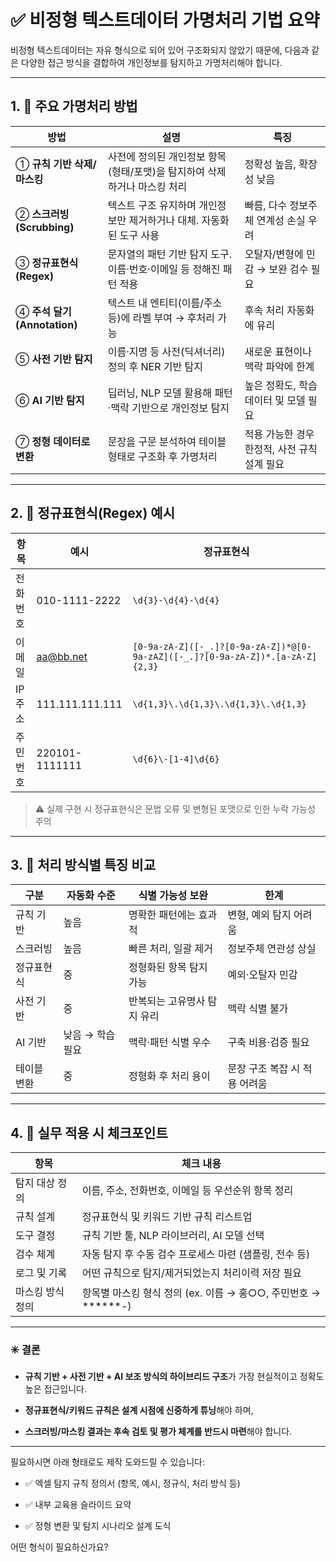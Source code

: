
# ✅ 비정형 텍스트데이터 가명처리 기법 요약

비정형 텍스트데이터는 자유 형식으로 되어 있어 구조화되지 않았기 때문에, 다음과 같은 다양한 접근 방식을 결합하여 개인정보를 탐지하고 가명처리해야 합니다.

---

## 1. 📌 주요 가명처리 방법

| 방법                      | 설명                                        | 특징                         |
| ----------------------- | ----------------------------------------- | -------------------------- |
| ① **규칙 기반 삭제/마스킹**      | 사전에 정의된 개인정보 항목(형태/포맷)을 탐지하여 삭제하거나 마스킹 처리 | 정확성 높음, 확장성 낮음             |
| ② **스크러빙(Scrubbing)**   | 텍스트 구조 유지하며 개인정보만 제거하거나 대체. 자동화된 도구 사용    | 빠름, 다수 정보주체 연계성 손실 우려      |
| ③ **정규표현식(Regex)**      | 문자열의 패턴 기반 탐지 도구. 이름·번호·이메일 등 정해진 패턴 적용   | 오탈자/변형에 민감 → 보완 검수 필요      |
| ④ **주석 달기(Annotation)** | 텍스트 내 엔티티(이름/주소 등)에 라벨 부여 → 후처리 가능        | 후속 처리 자동화에 유리              |
| ⑤ **사전 기반 탐지**          | 이름·지명 등 사전(딕셔너리) 정의 후 NER 기반 탐지           | 새로운 표현이나 맥락 파악에 한계         |
| ⑥ **AI 기반 탐지**          | 딥러닝, NLP 모델 활용해 패턴·맥락 기반으로 개인정보 탐지        | 높은 정확도, 학습 데이터 및 모델 필요     |
| ⑦ **정형 데이터로 변환**        | 문장을 구문 분석하여 테이블 형태로 구조화 후 가명처리            | 적용 가능한 경우 한정적, 사전 규칙 설계 필요 |

---

## 2. 📌 정규표현식(Regex) 예시

| 항목   | 예시                            | 정규표현식                                                                          |
| ---- | ----------------------------- | ------------------------------------------------------------------------------ |
| 전화번호 | 010-1111-2222                 | `\d{3}-\d{4}-\d{4}`                                                            |
| 이메일  | [aa@bb.net](mailto:aa@bb.net) | `[0-9a-zA-Z]([-_.]?[0-9a-zA-Z])*@[0-9a-zAZ]([-_.]?[0-9a-zA-Z])*.[a-zA-Z]{2,3}` |
| IP주소 | 111.111.111.111               | `\d{1,3}\.\d{1,3}\.\d{1,3}\.\d{1,3}`                                           |
| 주민번호 | 220101-1111111                | `\d{6}\-[1-4]\d{6}`                                                            |

> ⚠️ 실제 구현 시 정규표현식은 문법 오류 및 변형된 포맷으로 인한 누락 가능성 주의

---

## 3. 📌 처리 방식별 특징 비교

|구분|자동화 수준|식별 가능성 보완|한계|
|---|---|---|---|
|규칙 기반|높음|명확한 패턴에는 효과적|변형, 예외 탐지 어려움|
|스크러빙|높음|빠른 처리, 일괄 제거|정보주체 연관성 상실|
|정규표현식|중|정형화된 항목 탐지 가능|예외·오탈자 민감|
|사전 기반|중|반복되는 고유명사 탐지 유리|맥락 식별 불가|
|AI 기반|낮음 → 학습 필요|맥락·패턴 식별 우수|구축 비용·검증 필요|
|테이블 변환|중|정형화 후 처리 용이|문장 구조 복잡 시 적용 어려움|

---

## 4. 📌 실무 적용 시 체크포인트

|항목|체크 내용|
|---|---|
|탐지 대상 정의|이름, 주소, 전화번호, 이메일 등 우선순위 항목 정리|
|규칙 설계|정규표현식 및 키워드 기반 규칙 리스트업|
|도구 결정|규칙 기반 툴, NLP 라이브러리, AI 모델 선택|
|검수 체계|자동 탐지 후 수동 검수 프로세스 마련 (샘플링, 전수 등)|
|로그 및 기록|어떤 규칙으로 탐지/제거되었는지 처리이력 저장 필요|
|마스킹 방식 정의|항목별 마스킹 형식 정의 (ex. 이름 → 홍○○, 주민번호 → ******_-_)|

---

### ✳️ 결론

- **규칙 기반 + 사전 기반 + AI 보조 방식의 하이브리드 구조**가 가장 현실적이고 정확도 높은 접근입니다.
    
- **정규표현식/키워드 규칙은 설계 시점에 신중하게 튜닝**해야 하며,
    
- **스크러빙/마스킹 결과는 후속 검토 및 평가 체계를 반드시 마련**해야 합니다.
    

---

필요하시면 아래 형태로도 제작 도와드릴 수 있습니다:

- ✅ 엑셀 탐지 규칙 정의서 (항목, 예시, 정규식, 처리 방식 등)
    
- ✅ 내부 교육용 슬라이드 요약
    
- ✅ 정형 변환 및 탐지 시나리오 설계 도식
    

어떤 형식이 필요하신가요?